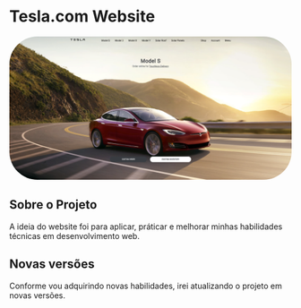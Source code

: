 # Tesla.com Website
<img src="readme/website.png" alt="website" style="border-radius:50px;">

## Sobre o Projeto
A ideia do website foi para aplicar, práticar e melhorar minhas habilidades técnicas em desenvolvimento web. 

## Novas versões
Conforme vou adquirindo novas habilidades, irei atualizando o projeto em novas versões.